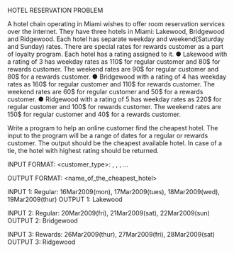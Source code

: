 HOTEL RESERVATION PROBLEM
 
A hotel chain operating in Miami wishes to offer room reservation services over the internet. 
They have three hotels in Miami: Lakewood, Bridgewood and Ridgewood. Each hotel has 
separate weekday and weekend(Saturday and Sunday) rates. There are special rates for 
rewards customer as a part of loyalty program. Each hotel has a rating assigned to it.
● Lakewood with a rating of 3 has weekday rates as 110$ for regular customer and 80$ 
for rewards customer. The weekend rates are 90$ for regular customer and 80$ for a 
rewards customer.
● Bridgewood with a rating of 4 has weekday rates as 160$ for regular customer and 110$ 
for rewards customer. The weekend rates are 60$ for regular customer and 50$ for a 
rewards customer.
● Ridgewood with a rating of 5 has weekday rates as 220$ for regular customer and 100$ 
for rewards customer. The weekend rates are 150$ for regular customer and 40$ for a 
rewards customer.

Write a program to help an online customer find the cheapest hotel.
The input to the program will be a range of dates for a regular or rewards customer. The output should be the cheapest available hotel. In case of a tie, the hotel with highest rating should be returned.
 
INPUT FORMAT:
<customer_type>: <date1>, <date2>, <date3>, ...

OUTPUT FORMAT:
<name_of_the_cheapest_hotel>

INPUT 1:
Regular: 16Mar2009(mon), 17Mar2009(tues), 18Mar2009(wed),  19Mar2009(thur)
OUTPUT 1:
Lakewood

INPUT 2:
Regular: 20Mar2009(fri), 21Mar2009(sat), 22Mar2009(sun)
OUTPUT 2:
Bridgewood

INPUT 3:
Rewards: 26Mar2009(thur), 27Mar2009(fri), 28Mar2009(sat)
OUTPUT 3:
Ridgewood
